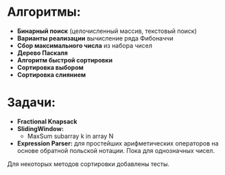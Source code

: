# Алгоритмы:
- **Бинарный поиск** (целочисленный массив, текстовый поиск)
- **Варианты реализации** вычисление ряда Фибоначчи
- **Сбор максимального числа** из набора чисел
- **Дерево Паскаля**
- **Алгоритм быстрой сортировки**
- **Сортировка выбором**
- **Сортировка слиянием**

# Задачи:
- **Fractional Knapsack**
- **SlidingWindow:**
  - MaxSum subarray k in array N
- **Expression Parser:** для простейших арифметических операторов на основе обратной польской нотации. Пока для однозначных чисел.

Для некоторых методов сортировки добавлены тесты. 